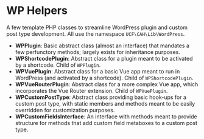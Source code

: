 # WP Helpers

A few template PHP classes to streamline WordPress plugin and custom post type development. All use the namespace `UCF\CAH\Lib\WordPress`.

- **WPPlugin**: Basic abstract class (almost an interface) that mandates a few perfunctory methods; largely exists for inheritance purposes.
- **WPShortcodePlugin**: Abstract class for a plugin meant to be activated by a shortcode. Child of `WPPlugin`.
- **WPVuePlugin**: Abstract class for a basic Vue app meant to run in WordPress (and activated by a shortcode). Child of `WPShortcodePlugin`.
- **WPVueRouterPlugin**: Abstract class for a more complex Vue app, which incorporates the Vue Router extension. Child of `WPVuePlugin`.
- **WPCustomPostType**: Abstract class providing basic hook-ups for a custom post type, with static members and methods meant to be easily overridden for customization purposes.
- **WPCustomFieldsInterface**: An interface with methods meant to provide structure for methods that add custom field metaboxes to a custom post type.
